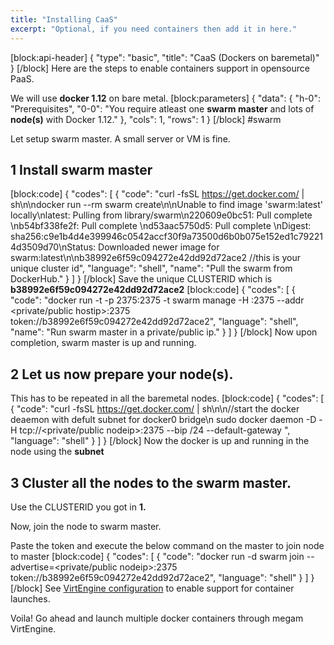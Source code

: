 ```yaml
---
title: "Installing CaaS"
excerpt: "Optional, if you need containers then add it in here."
---
```

[block:api-header]
{
  "type": "basic",
  "title": "CaaS (Dockers on baremetal)"
}
[/block]
Here are the steps to enable containers support in opensource PaaS. 

We will use **docker 1.12** on bare metal.
[block:parameters]
{
  "data": {
    "h-0": "Prerequisites",
    "0-0": "You require atleast one <b>swarm master</b>    and lots of <b>node(s)</b> with Docker 1.12."
  },
  "cols": 1,
  "rows": 1
}
[/block]
#swarm

Let setup swarm master. A small server or VM is fine. 

## 1 Install swarm master
[block:code]
{
  "codes": [
    {
      "code": "curl -fsSL https://get.docker.com/ | sh\n\ndocker run --rm swarm create\n\nUnable to find image 'swarm:latest' locally\nlatest: Pulling from library/swarm\n220609e0bc51: Pull complete \nb54bf338fe2f: Pull complete \nd53aac5750d5: Pull complete \nDigest: sha256:c9e1b4d4e399946c0542accf30f9a73500d6b0b075e152ed1c792214d3509d70\nStatus: Downloaded newer image for swarm:latest\n\nb38992e6f59c094272e42dd92d72ace2  //this is your unique cluster id",
      "language": "shell",
      "name": "Pull the swarm from DockerHub."
    }
  ]
}
[/block]
Save the unique CLUSTERID which is **b38992e6f59c094272e42dd92d72ace2**
[block:code]
{
  "codes": [
    {
      "code": "docker run -t -p 2375:2375 -t swarm manage -H :2375 --addr <private/public hostip>:2375  token://b38992e6f59c094272e42dd92d72ace2",
      "language": "shell",
      "name": "Run swarm master in a private/public ip."
    }
  ]
}
[/block]
Now upon completion, swarm master is up and running.

## 2 Let us now prepare your node(s).

This has to be repeated in all the baremetal nodes. 
[block:code]
{
  "codes": [
    {
      "code": "curl -fsSL https://get.docker.com/ | sh\n\n//start the docker deaemon with defult subnet for docker0 bridge\n sudo docker daemon -D -H tcp://<private/public nodeip>:2375 --bip <subnet>/24 --default-gateway <ip>",
      "language": "shell"
    }
  ]
}
[/block]
Now the docker is up and running in the node using the **subnet**


## 3 Cluster all the nodes to the swarm master.

Use the CLUSTERID you got in **1.**

Now, join the  node to swarm master.

Paste the token and execute the below command on the master to join node to master
[block:code]
{
  "codes": [
    {
      "code": "docker run -d swarm join --advertise=<private/public nodeip>:2375 token://b38992e6f59c094272e42dd92d72ace2",
      "language": "shell"
    }
  ]
}
[/block]
See [VirtEngine configuration](doc:VirtEngine_configuration)  to enable support for container launches.

Voila! Go ahead and launch multiple docker containers through megam VirtEngine.